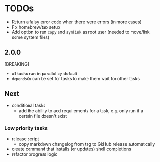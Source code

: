 # TODOs

- Return a falsy error code when there were errors (in more cases)
- Fix homebrew/tap setup
- Add option to run `copy` and `symlink` as root user (needed to move/link some system files)

## 2.0.0

[BREAKING]

- all tasks run in parallel by default
- `dependsOn` can be set for tasks to make them wait for other tasks

## Next

- conditional tasks
  - add the ability to add requirements for a task, e.g. only run if a certain file doesn't exist

### Low priority tasks

- release script
  - copy markdown changelog from tag to GitHub release automatically
- create command that installs (or updates) shell completions
- refactor progress logic
